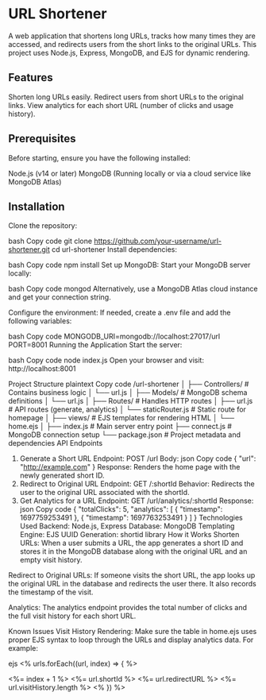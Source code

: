 
# URL Shortener
A web application that shortens long URLs, tracks how many times they are accessed, and redirects users from the short links to the original URLs. This project uses Node.js, Express, MongoDB, and EJS for dynamic rendering.

## Features
Shorten long URLs easily.
Redirect users from short URLs to the original links.
View analytics for each short URL (number of clicks and usage history).
## Prerequisites
Before starting, ensure you have the following installed:

Node.js (v14 or later)
MongoDB (Running locally or via a cloud service like MongoDB Atlas)
## Installation
Clone the repository:

bash
Copy code
git clone https://github.com/your-username/url-shortener.git
cd url-shortener
Install dependencies:

bash
Copy code
npm install
Set up MongoDB:
Start your MongoDB server locally:

bash
Copy code
mongod
Alternatively, use a MongoDB Atlas cloud instance and get your connection string.

Configure the environment:
If needed, create a .env file and add the following variables:

bash
Copy code
MONGODB_URI=mongodb://localhost:27017/url
PORT=8001
Running the Application
Start the server:

bash
Copy code
node index.js
Open your browser and visit:
http://localhost:8001

Project Structure
plaintext
Copy code
/url-shortener
│
├── Controllers/          # Contains business logic
│   └── url.js
│
├── Models/               # MongoDB schema definitions
│   └── url.js
│
├── Routes/               # Handles HTTP routes
│   ├── url.js            # API routes (generate, analytics)
│   └── staticRouter.js   # Static route for homepage
│
├── views/                # EJS templates for rendering HTML
│   └── home.ejs
│
├── index.js              # Main server entry point
├── connect.js            # MongoDB connection setup
└── package.json          # Project metadata and dependencies
API Endpoints
1. Generate a Short URL
Endpoint:
POST /url
Body:
json
Copy code
{
  "url": "http://example.com"
}
Response:
Renders the home page with the newly generated short ID.
2. Redirect to Original URL
Endpoint:
GET /:shortId
Behavior:
Redirects the user to the original URL associated with the shortId.
3. Get Analytics for a URL
Endpoint:
GET /url/analytics/:shortId
Response:
json
Copy code
{
  "totalClicks": 5,
  "analytics": [
    { "timestamp": 1697759253491 },
    { "timestamp": 1697763253491 }
  ]
}
Technologies Used
Backend: Node.js, Express
Database: MongoDB
Templating Engine: EJS
UUID Generation: shortid library
How it Works
Shorten URLs:
When a user submits a URL, the app generates a short ID and stores it in the MongoDB database along with the original URL and an empty visit history.

Redirect to Original URLs:
If someone visits the short URL, the app looks up the original URL in the database and redirects the user there. It also records the timestamp of the visit.

Analytics:
The analytics endpoint provides the total number of clicks and the full visit history for each short URL.

Known Issues
Visit History Rendering:
Make sure the table in home.ejs uses proper EJS syntax to loop through the URLs and display analytics data. For example:

ejs
<% urls.forEach((url, index) => { %>
  <tr>
    <td><%= index + 1 %></td>
    <td><%= url.shortId %></td>
    <td><%= url.redirectURL %></td>
    <td><%= url.visitHistory.length %></td>
  </tr>
<% }) %>
